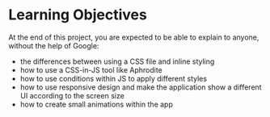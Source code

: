 # Learning Objectives

At the end of this project, you are expected to be able to explain to anyone, without the help of Google:

* the differences between using a CSS file and inline styling 
* how to use a CSS-in-JS tool like Aphrodite
* how to use conditions within JS to apply different styles
* how to use responsive design and make the application show a different UI according to the screen size
* how to create small animations within the app
